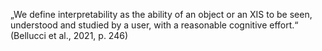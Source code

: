 „We define interpretability as the ability of an object or an XIS to be seen, understood and studied by a user, with a reasonable cognitive effort.“ (Bellucci et al., 2021, p. 246)